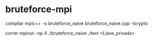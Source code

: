 # bruteforce-mpi

compilar
mpic++ -o bruteforce_naive bruteforce_naive.cpp -lcrypto

correr
mpirun -np 4 ./bruteforce_naive ./text <Llave_privada>
